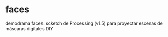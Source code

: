 faces
=====

demodrama faces: scketch de Processing (v1.5) para proyectar escenas de máscaras digitales DIY 
